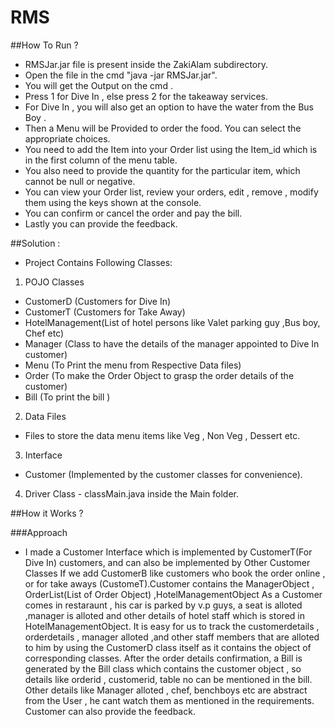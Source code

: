 # RMS

##How To Run ?
- RMSJar.jar file is present inside the ZakiAlam subdirectory.
- Open the file in the cmd "java -jar RMSJar.jar". 
- You will get the Output on the cmd .
- Press 1 for Dive In , else press 2 for the takeaway services.
- For Dive In , you will also get an option to have the water from the Bus Boy .
- Then a Menu will be Provided to order the food. You can select the appropriate choices.
- You need to add the Item into your Order list using the Item_id which is in the first column of the menu table.
- You also need to provide the quantity for the particular item, which cannot be null or negative.
- You can view your Order list, review your orders, edit , remove , modify them using the keys shown at the console.
- You can confirm or cancel the order and pay the bill.
- Lastly you can provide the feedback.

##Solution :
- Project Contains Following Classes:

1. POJO Classes
 - CustomerD (Customers for Dive In)
 - CustomerT (Customers for Take Away)
 - HotelManagement(List of hotel persons like Valet parking guy ,Bus boy, Chef etc)
 - Manager (Class to have the details of the manager appointed to Dive In customer)
 - Menu (To Print the menu from Respective Data files)
 - Order (To make the Order Object to grasp the order details of the customer) 
 - Bill (To print the bill )

2. Data Files
 - Files to store the data menu items like Veg , Non Veg , Dessert etc.

3. Interface
 - Customer (Implemented by the customer classes for convenience).

4. Driver Class - classMain.java inside the Main folder.

##How it Works ?

###Approach
 - I made a Customer Interface which is implemented by CustomerT(For Dive In) customers, and can also be implemented by Other Customer Classes
   If we add CustomerB like customers who book the order online , or for take aways (CustomeT).Customer contains the ManagerObject , OrderList(List of Order Object) ,HotelManagementObject
   As a Customer comes in restaraunt , his car is parked by v.p guys, a seat is alloted ,manager is alloted and other details of hotel staff which is stored in HotelManagementObject. 
   It is easy for us to track the customerdetails , orderdetails , manager alloted ,and other staff members that are alloted to him by using the CustomerD class itself as it contains the
   object of corresponding classes. After the order details confirmation, a Bill is generated by the Bill class which contains the customer object , so details like orderid , customerid,
   table no can be mentioned in the bill. Other details like Manager alloted , chef, benchboys etc are abstract from the User , he cant watch them as mentioned in the requirements. 
   Customer can also provide the feedback. 
